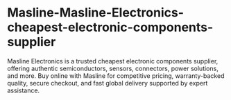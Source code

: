 # Masline-Masline-Electronics-cheapest-electronic-components-supplier
Masline Electronics is a trusted cheapest electronic components supplier, offering authentic semiconductors, sensors, connectors, power solutions, and more. Buy online with Masline for competitive pricing, warranty-backed quality, secure checkout, and fast global delivery supported by expert assistance.
